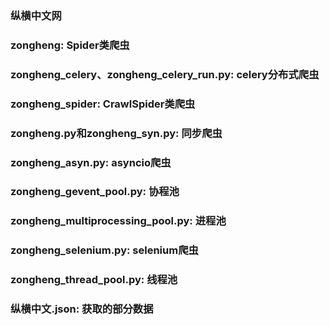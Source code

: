 ### 纵横中文网

### zongheng: Spider类爬虫

### zongheng_celery、zongheng_celery_run.py: celery分布式爬虫

### zongheng_spider: CrawlSpider类爬虫

### zongheng.py和zongheng_syn.py: 同步爬虫

### zongheng_asyn.py: asyncio爬虫

### zongheng_gevent_pool.py: 协程池

### zongheng_multiprocessing_pool.py: 进程池

### zongheng_selenium.py: selenium爬虫

### zongheng_thread_pool.py: 线程池

### 纵横中文.json: 获取的部分数据
